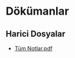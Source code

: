 # Dökümanlar

<!--Index-->

## Harici Dosyalar

- [Tüm Notlar.pdf](./T%C3%BCm%20Notlar.pdf)


<!--Index-->
